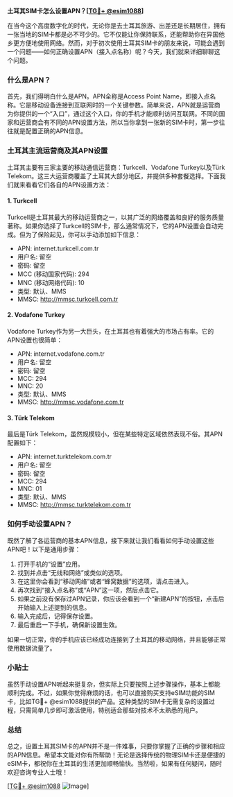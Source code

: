 **土耳其SIM卡怎么设置APN？[[TG💪+ @esim1088](https://t.me/s/esim1088)]**

在当今这个高度数字化的时代，无论你是去土耳其旅游、出差还是长期居住，拥有一张当地的SIM卡都是必不可少的。它不仅能让你保持联系，还能帮助你在异国他乡更方便地使用网络。然而，对于初次使用土耳其SIM卡的朋友来说，可能会遇到一个问题——如何正确设置APN（接入点名称）呢？今天，我们就来详细聊聊这个问题。

### 什么是APN？

首先，我们得明白什么是APN。APN全称是Access Point Name，即接入点名称。它是移动设备连接到互联网时的一个关键参数。简单来说，APN就是运营商为你提供的一个“入口”，通过这个入口，你的手机才能顺利访问互联网。不同的国家和运营商会有不同的APN设置方法，所以当你拿到一张新的SIM卡时，第一步往往就是配置正确的APN信息。

### 土耳其主流运营商及其APN设置

土耳其主要有三家主要的移动通信运营商：Turkcell、Vodafone Turkey以及Türk Telekom。这三大运营商覆盖了土耳其大部分地区，并提供多种套餐选择。下面我们就来看看它们各自的APN设置方法：

#### 1. Turkcell
Turkcell是土耳其最大的移动运营商之一，以其广泛的网络覆盖和良好的服务质量著称。如果你选择了Turkcell的SIM卡，那么通常情况下，它的APN设置会自动完成。但为了保险起见，你可以手动添加如下信息：
- APN: internet.turkcell.com.tr
- 用户名: 留空
- 密码: 留空
- MCC (移动国家代码): 294
- MNC (移动网络代码): 10
- 类型: 默认、MMS
- MMSC: http://mmsc.turkcell.com.tr

#### 2. Vodafone Turkey
Vodafone Turkey作为另一大巨头，在土耳其也有着强大的市场占有率。它的APN设置也很简单：
- APN: internet.vodafone.com.tr
- 用户名: 留空
- 密码: 留空
- MCC: 294
- MNC: 20
- 类型: 默认、MMS
- MMSC: http://mmsc.vodafone.com.tr

#### 3. Türk Telekom
最后是Türk Telekom，虽然规模较小，但在某些特定区域依然表现不俗。其APN配置如下：
- APN: internet.turktelekom.com.tr
- 用户名: 留空
- 密码: 留空
- MCC: 294
- MNC: 01
- 类型: 默认、MMS
- MMSC: http://mmsc.turktelekom.com.tr

### 如何手动设置APN？

既然了解了各运营商的基本APN信息，接下来就让我们看看如何手动设置这些APN吧！以下是通用步骤：

1. 打开手机的“设置”应用。
2. 找到并点击“无线和网络”或类似的选项。
3. 在这里你会看到“移动网络”或者“蜂窝数据”的选项，请点击进入。
4. 再次找到“接入点名称”或“APN”这一项，然后点击它。
5. 如果之前没有保存过APN记录，你应该会看到一个“新建APN”的按钮，点击后开始输入上述提到的信息。
6. 输入完成后，记得保存设置。
7. 最后重启一下手机，确保新设置生效。

如果一切正常，你的手机应该已经成功连接到了土耳其的移动网络，并且能够正常使用数据流量了。

### 小贴士

虽然手动设置APN听起来挺复杂，但实际上只要按照上述步骤操作，基本上都能顺利完成。不过，如果你觉得麻烦的话，也可以直接购买支持eSIM功能的SIM卡，比如TG💪+ @esim1088提供的产品。这种类型的SIM卡无需复杂的设置过程，只需简单几步即可激活使用，特别适合那些对技术不太熟悉的用户。

### 总结

总之，设置土耳其SIM卡的APN并不是一件难事，只要你掌握了正确的步骤和相应的APN信息。希望本文能对你有所帮助！无论是选择传统的物理SIM卡还是便捷的eSIM卡，都祝你在土耳其的生活更加顺畅愉快。当然啦，如果有任何疑问，随时欢迎咨询专业人士哦！

[[TG💪+ @esim1088](https://t.me/s/esim1088) ![Image](https://i.postimg.cc/4NQfJmqS/Snipaste-2025-05-13-00-14-12.png)]